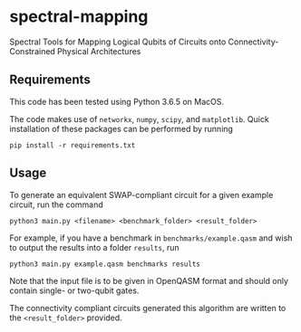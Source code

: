 # spectral-mapping
Spectral Tools for Mapping Logical Qubits of Circuits onto Connectivity-Constrained Physical Architectures

## Requirements
This code has been tested using Python 3.6.5 on MacOS.

The code makes use of `networkx`, `numpy`, `scipy`, and `matplotlib`. Quick installation of these packages can be performed by running

```pip install -r requirements.txt```

## Usage
To generate an equivalent SWAP-compliant circuit for a given example circuit, run the command
```
python3 main.py <filename> <benchmark_folder> <result_folder>
```
For example, if you have a benchmark in `benchmarks/example.qasm` and wish to output the results into a folder `results`, run
```
python3 main.py example.qasm benchmarks results
```

Note that the input file is to be given in OpenQASM format and should only contain single- or two-qubit gates. 

The connectivity compliant circuits generated this algorithm are written to the `<result_folder>` provided. 
